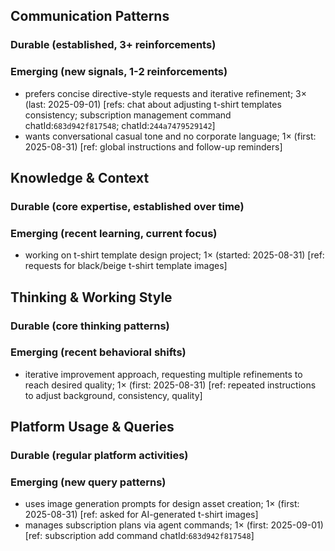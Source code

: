 ## Communication Patterns
### Durable (established, 3+ reinforcements)

### Emerging (new signals, 1-2 reinforcements)
- prefers concise directive-style requests and iterative refinement; 3× (last: 2025-09-01) [refs: chat about adjusting t-shirt templates consistency; subscription management command chatId:`683d942f817548`; chatId:`244a7479529142`]
- wants conversational casual tone and no corporate language; 1× (first: 2025-08-31) [ref: global instructions and follow-up reminders]

## Knowledge & Context
### Durable (core expertise, established over time)

### Emerging (recent learning, current focus)
- working on t-shirt template design project; 1× (started: 2025-08-31) [ref: requests for black/beige t-shirt template images]

## Thinking & Working Style
### Durable (core thinking patterns)

### Emerging (recent behavioral shifts)
- iterative improvement approach, requesting multiple refinements to reach desired quality; 1× (first: 2025-08-31) [ref: repeated instructions to adjust background, consistency, quality]

## Platform Usage & Queries
### Durable (regular platform activities)

### Emerging (new query patterns)
- uses image generation prompts for design asset creation; 1× (first: 2025-08-31) [ref: asked for AI-generated t-shirt images]
- manages subscription plans via agent commands; 1× (first: 2025-09-01) [ref: subscription add command chatId:`683d942f817548`]
